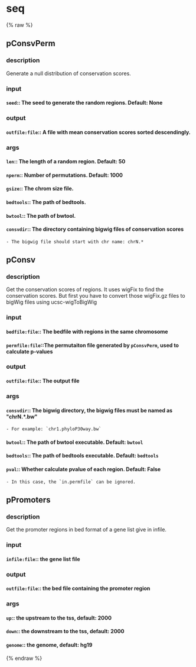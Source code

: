# seq
<!-- toc -->
{% raw %}

## pConsvPerm

### description
Generate a null distribution of conservation scores.

### input
#### `seed`:: The seed to generate the random regions. Default: None   

### output
#### `outfile:file`:: A file with mean conservation scores sorted descendingly.  

### args
#### `len`:: The length of a random region. Default: 50  
#### `nperm`:: Number of permutations. Default: 1000  
#### `gsize`:: The chrom size file.  
#### `bedtools`:: The path of bedtools.  
#### `bwtool`:: The path of bwtool.  
#### `consvdir`:: The directory containing bigwig files of conservation scores  
	- The bigwig file should start with chr name: chrN.*

## pConsv

### description
Get the conservation scores of regions.
It uses wigFix to find the conservation scores.
But first you have to convert those wigFix.gz files to bigWig files using ucsc-wigToBigWig

### input
#### `bedfile:file`:: The bedfile with regions in the same chromosome  
#### `permfile:file`::The permutaiton file generated by `pConsvPerm`, used to calculate p-values  

### output
#### `outfile:file`:: The output file  

### args
#### `consvdir`::   The bigwig directory, the bigwig files must be named as "chrN.*.bw"  
	- For example: `chr1.phyloP30way.bw`
#### `bwtool`::   The path of bwtool executable. Default: `bwtool`  
#### `bedtools`:: The path of bedtools executable. Default: `bedtools`  
#### `pval`::     Whether calculate pvalue of each region. Default: False  
	- In this case, the `in.permfile` can be ignored.

## pPromoters

### description
Get the promoter regions in bed format of a gene list give in infile.

### input
#### `infile:file`:: the gene list file  

### output
#### `outfile:file`:: the bed file containing the promoter region  

### args
#### `up`:: the upstream to the tss, default: 2000  
#### `down`:: the downstream to the tss, default: 2000  
#### `genome`:: the genome, default: hg19  
{% endraw %}
